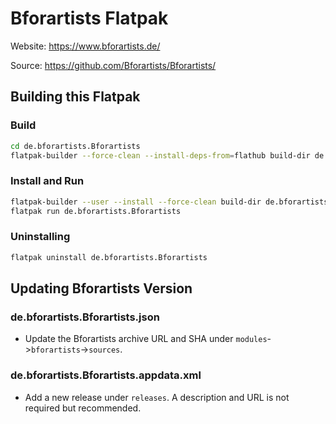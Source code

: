 # Bforartists Flatpak

Website: https://www.bforartists.de/

Source: https://github.com/Bforartists/Bforartists/

## Building this Flatpak

### Build
```bash
cd de.bforartists.Bforartists
flatpak-builder --force-clean --install-deps-from=flathub build-dir de.bforartists.Bforartists.json
```

### Install and Run
```bash
flatpak-builder --user --install --force-clean build-dir de.bforartists.Bforartists.json
flatpak run de.bforartists.Bforartists
```

### Uninstalling
```bash
flatpak uninstall de.bforartists.Bforartists
```

## Updating Bforartists Version

### de.bforartists.Bforartists.json
- Update the Bforartists archive URL and SHA under `modules`->`bforartists`->`sources`.

### de.bforartists.Bforartists.appdata.xml
- Add a new release under `releases`. A description and URL is not required but recommended.
